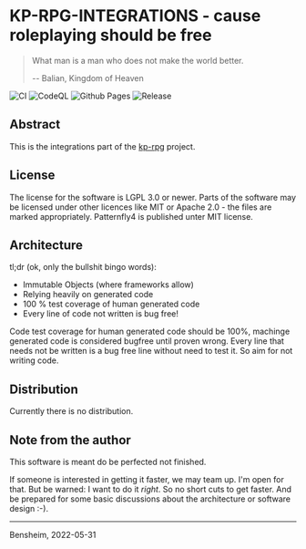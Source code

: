 # KP-RPG-INTEGRATIONS - cause roleplaying should be free

> What man is a man who does not make the world better.
>
> -- Balian, Kingdom of Heaven

![CI](https://github.com/Paladins-Inn/kp-rpg-integrations/workflows/CI/badge.svg)
![CodeQL](https://github.com/Paladins-Inn/kp-rpg-integrations/workflows/CodeQL/badge.svg)
![Github Pages](https://github.com/Paladins-Inn/kp-rpg-integrations/workflows/Github%20Pages/badge.svg)
![Release](https://github.com/Paladins-Inn/kp-rpg-integrations/workflows/Release/badge.svg)

## Abstract
This is the integrations part of the [kp-rpg](https://github.com/Paladins-Inn/kp-rpg) project.


## License
The license for the software is LGPL 3.0 or newer. Parts of the software may be licensed under other licences like MIT
or Apache 2.0 - the files are marked appropriately. Patternfly4 is published unter MIT license.


## Architecture

tl;dr (ok, only the bullshit bingo words):
- Immutable Objects (where frameworks allow)
- Relying heavily on generated code
- 100 % test coverage of human generated code
- Every line of code not written is bug free!

Code test coverage for human generated code should be 100%, machinge generated code is considered bugfree until proven
wrong. Every line that needs not be written is a bug free line without need to test it. So aim for not writing code.


## Distribution
Currently there is no distribution.

## Note from the author
This software is meant do be perfected not finished.

If someone is interested in getting it faster, we may team up. I'm open for that. But be warned: I want to do it 
_right_. So no short cuts to get faster. And be prepared for some basic discussions about the architecture or software 
design :-).

---
Bensheim, 2022-05-31
